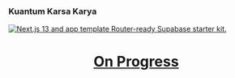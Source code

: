 ### Kuantum Karsa Karya

<a href="https://kuantum.cloud">
  <img alt="Next.js 13 and app template Router-ready Supabase starter kit." src="https://hrxbgqwyrwlhujjcbdow.supabase.co/storage/v1/object/public/kuantum/Kuantum_Logo_Branding_-10.jpg?t=2023-10-17T11%3A10%3A20.807Z">
  <h1 align="center">On Progress</h1>
</a>